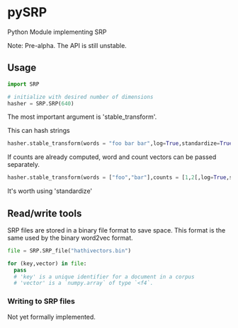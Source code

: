 # pySRP
Python Module implementing SRP

Note: Pre-alpha. The API is still unstable.

## Usage

```python
import SRP

# initialize with desired number of dimensions
hasher = SRP.SRP(640)

```

The most important argument is 'stable_transform'.

This can hash strings

```python
hasher.stable_transform(words = "foo bar bar",log=True,standardize=True)
```

If counts are already computed, word and count vectors can be passed separately.

```python
hasher.stable_transform(words = ["foo","bar"],counts = [1,2[,log=True,standardize=True)
```

It's worth using 'standardize'

## Read/write tools

SRP files are stored in a binary file format to save space. 
This format is the same used by the binary word2vec format.

```python
file = SRP.SRP_file("hathivectors.bin")

for (key,vector) in file:
  pass
  # 'key' is a unique identifier for a document in a corpus
  # 'vector' is a `numpy.array` of type `<f4`.

```

### Writing to SRP files

Not yet formally implemented.

